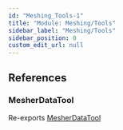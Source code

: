 ```yaml
---
id: "Meshing_Tools-1"
title: "Module: Meshing/Tools"
sidebar_label: "Meshing/Tools"
sidebar_position: 0
custom_edit_url: null
---
```


## References

### MesherDataTool

Re-exports [MesherDataTool](../classes/Meshing_Tools_MesherDataTools.MesherDataTool.md)

